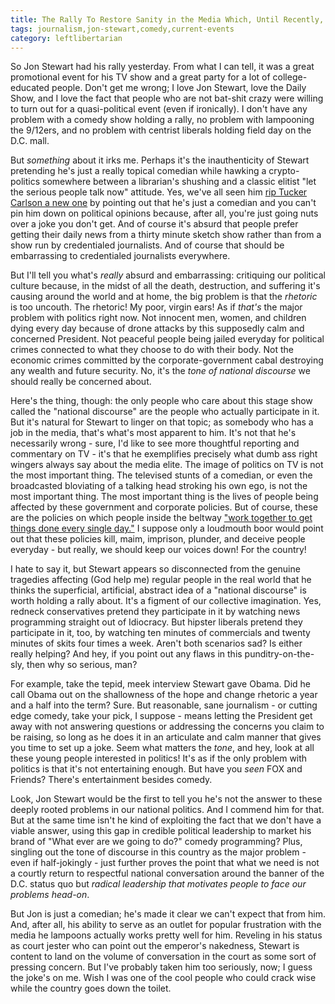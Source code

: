 ```yaml
---
title: The Rally To Restore Sanity in the Media Which, Until Recently, Was Completely Sane, Responsible, and Credible
tags: journalism,jon-stewart,comedy,current-events
category: leftlibertarian
---
```


So Jon Stewart had his rally yesterday. From what I can tell, it was a great promotional event for his TV show and a great party for a lot of college-educated people. Don't get me wrong; I love Jon Stewart, love the Daily Show, and I love the fact that people who are not bat-shit crazy were willing to turn out for a quasi-political event (even if ironically). I don't have any problem with a comedy show holding a rally, no problem with lampooning the 9/12ers, and no problem with centrist liberals holding field day on the D.C. mall.

But _something_ about it irks me. Perhaps it's the inauthenticity of Stewart pretending he's just a really topical comedian while hawking a crypto-politics somewhere between a librarian's shushing and a classic elitist "let the serious people talk now" attitude. Yes, we've all seen him [rip Tucker Carlson a new one](http://www.youtube.com/watch?v=aFQFB5YpDZE) by pointing out that he's just a comedian and you can't pin him down on political opinions because, after all, you're just going nuts over a joke you don't get. And of course it's absurd that people prefer getting their daily news from a thirty minute sketch show rather than from a show run by credentialed journalists. And of course that should be embarrassing to credentialed journalists everywhere.

But I'll tell you what's _really_ absurd and embarrassing: critiquing our political culture because, in the midst of all the death, destruction, and suffering it's causing around the world and at home, the big problem is that the _rhetoric_ is too uncouth. The rhetoric! My poor, virgin ears! As if _that's_ the major problem with politics right now. Not innocent men, women, and children dying every day because of drone attacks by this supposedly calm and concerned President. Not peaceful people being jailed everyday for political crimes connected to what they choose to do with their body. Not the economic crimes committed by the corporate-government cabal destroying any wealth and future security. No, it's the _tone of national discourse_ we should really be concerned about.

Here's the thing, though: the only people who care about this stage show called the "national discourse" are the people who actually participate in it. But it's natural for Stewart to linger on that topic; as somebody who has a job in the media, that's what's most apparent to him. It's not that he's necessarily wrong - sure, I'd like to see more thoughtful reporting and commentary on TV - it's that he exemplifies precisely what dumb ass right wingers always say about the media elite. The image of politics on TV is not the most important thing. The televised stunts of a comedian, or even the broadcasted bloviating of a talking head stroking his own ego, is not the most important thing. The most important thing is the lives of people being affected by these government and corporate policies. But of course, these are the policies on which people inside the beltway ["work together to get things done every single day."](http://www.examiner.com/celebrity-in-national/rally-to-restore-sanity-jon-stewart-s-closing-speech-full-text)
I suppose only a loudmouth boor would point out that these policies kill, maim, imprison, plunder, and deceive people everyday - but really, we should keep our voices down! For the country!

I hate to say it, but Stewart appears so disconnected from the genuine tragedies affecting (God help me) regular people in the real world that he thinks the superficial, artificial, abstract idea of a "national discourse" is worth holding a rally about. It's a figment of our collective imagination. Yes, redneck conservatives pretend they participate in it by watching news programming straight out of Idiocracy. But hipster liberals pretend they participate in it, too, by watching ten minutes of commercials and twenty minutes of skits four times a week. Aren't both scenarios sad? Is either really helping? And hey, if you point out any flaws in this punditry-on-the-sly, then why so serious, man?

For example, take the tepid, meek interview Stewart gave Obama. Did he call Obama out on the shallowness of the hope and change rhetoric a year and a half into the term? Sure. But reasonable, sane journalism - or cutting edge comedy, take your pick, I suppose - means letting the President get away with not answering questions or addressing the concerns you claim to be raising, so long as he does it in an articulate and calm manner that gives you time to set up a joke. Seem what matters the _tone_, and hey, look at all these young people interested in politics! It's as if the only problem with politics is that it's not entertaining enough. But have you _seen_ FOX and Friends? There's entertainment besides comedy.

Look, Jon Stewart would be the first to tell you he's not the answer to these deeply rooted problems in our national politics. And I commend him for that. But at the same time isn't he kind of exploiting the fact that we don't have a viable answer, using this gap in credible political leadership to market his brand of "What ever are we going to do?" comedy programming? Plus, singling out the tone of discourse in this country as the major problem - even if half-jokingly - just further proves the point that what we need is not a courtly return to respectful national conversation around the banner of the D.C. status quo but _radical leadership that motivates people to face our problems head-on_.

But Jon is just a comedian; he's made it clear we can't expect that from him. And, after all, his ability to serve as an outlet for popular frustration with the media he lampoons actually works pretty well for him. Reveling in his status as court jester who can point out the emperor's nakedness, Stewart is content to land on the volume of conversation in the court as some sort of pressing concern. But I've probably taken him too seriously, now; I guess the joke's on me. Wish I was one of the cool people who could crack wise while the country goes down the toilet.
